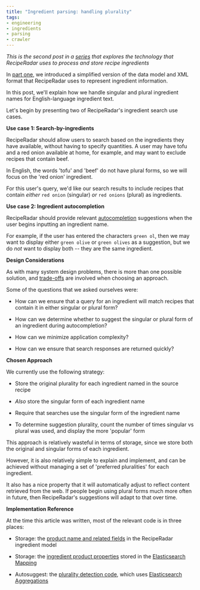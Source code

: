 ```yaml
---
title: "Ingredient parsing: handling plurality"
tags:
- engineering
- ingredients
- parsing
- crawler
---
```


*This is the second post in a [series](/tags/parsing/) that explores the technology that RecipeRadar uses to process and store recipe ingredients*

In [part one](/posts/introduction-to-ingredient-parsing/), we introduced a simplified version of the data model and XML format that RecipeRadar uses to represent ingredient information.

In this post, we'll explain how we handle singular and plural ingredient names for English-language ingredient text.

Let's begin by presenting two of RecipeRadar's ingredient search use cases.

**Use case 1: Search-by-ingredients**

RecipeRadar should allow users to search based on the ingredients they have available, without having to specify quantities.  A user may have tofu and a red onion available at home, for example, and may want to exclude recipes that contain beef.

In English, the words 'tofu' and 'beef' do not have plural forms, so we will focus on the 'red onion' ingredient.

For this user's query, we'd like our search results to include recipes that contain _either_ `red onion` (singular) _or_ `red onions` (plural) as ingredients.

**Use case 2: Ingredient autocompletion**

RecipeRadar should provide relevant [autocompletion](https://en.wikipedia.org/wiki/Autocomplete) suggestions when the user begins inputting an ingredient name.

For example, if the user has entered the characters `green ol`, then we may want to display either `green olive` or `green olives` as a suggestion, but we do _not_ want to display both -- they are the same ingredient.

**Design Considerations**

As with many system design problems, there is more than one possible solution, and [trade-offs](https://en.wikipedia.org/wiki/Trade-off) are involved when choosing an approach.

Some of the questions that we asked ourselves were:

- How can we ensure that a query for an ingredient will match recipes that contain it in either singular or plural form?

- How can we determine whether to suggest the singular or plural form of an ingredient during autocompletion?

- How can we minimize application complexity?

- How can we ensure that search responses are returned quickly?

**Chosen Approach**

We currently use the following strategy:

- Store the original plurality for each ingredient named in the source recipe

- _Also_ store the singular form of each ingredient name

- Require that searches use the singular form of the ingredient name

- To determine suggestion plurality, count the number of times singular vs plural was used, and display the more 'popular' form

This approach is relatively wasteful in terms of storage, since we store both the original and singular forms of each ingredient.

However, it is also relatively simple to explain and implement, and can be achieved without managing a set of 'preferred pluralities' for each ingredient.

It also has a nice property that it will automatically adjust to reflect content retrieved from the web.  If people begin using plural forms much more often in future, then RecipeRadar's suggestions will adapt to that over time.

**Implementation Reference**

At the time this article was written, most of the relevant code is in three places:

- Storage: the [product name and related fields](https://github.com/openculinary/backend/blob/5382aea14d256dd471d5529592ac5632e520eb7d/reciperadar/models/recipes/ingredient.py#L54-L59) in the RecipeRadar ingredient model

- Storage: the [ingredient product properties](https://github.com/openculinary/backend/blob/5382aea14d256dd471d5529592ac5632e520eb7d/scripts/update-recipe-index.py#L49-L59) stored in the [Elasticsearch Mapping](https://www.elastic.co/guide/en/elasticsearch/reference/7.11/mapping.html)

- Autosuggest: the [plurality detection code](https://github.com/openculinary/api/blob/ae5c00d5e25ed51f5d832910f38bfd9969934929/reciperadar/search/ingredients.py#L33-L69), which uses [Elasticsearch Aggregations](https://www.elastic.co/guide/en/elasticsearch/reference/7.11/search-aggregations.html)
